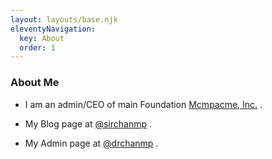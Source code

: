 ```yaml
---
layout: layouts/base.njk
eleventyNavigation:
  key: About
  order: 1
---
```

### About Me

*   I am an admin/CEO of main Foundation [Mcmpacme, Inc.](https://sirchanmp.github.io/) .
    
*   My Blog page at [@sirchanmp](https://sirchanmp.vivaldi.net/) .
    
*   My Admin page at [@drchanmp](https://drchanmp.github.io/) .